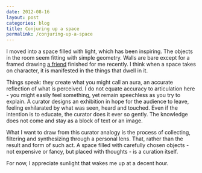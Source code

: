 ```yaml
---
date: 2012-08-16
layout: post
categories: blog
title: Conjuring up a space
permalink: /conjuring-up-a-space
---
```

I moved into a space filled with light, which has been inspiring. The objects in the room seem fitting with simple geometry. Walls are bare except for a framed drawing [a friend](http://trashmoon.com/) finished for me recently. I think when a space takes on character, it is manifested in the things that dwell in it.

Things speak: they create what you might call an aura, an accurate reflection of what is perceived. I do not equate accuracy to articulation here - you might easily feel something, yet remain speechless as you try to explain. A curator designs an exhibition in hope for the audience to leave, feeling exhilarated by what was seen, heard and touched. Even if the intention is to educate, the curator does it ever so gently. The knowledge does not come and stay as a block of text or an image.

What I want to draw from this curator analogy is the process of collecting, filtering and synthesizing through a personal lens. That, rather than the result and form of such act. A space filled with carefully chosen objects - not expensive or fancy, but placed with thoughts - is a curation itself. 

For now, I appreciate sunlight that wakes me up at a decent hour.
